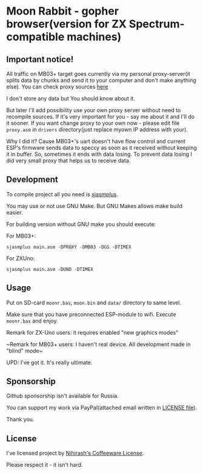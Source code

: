 # Moon Rabbit - gopher browser(version for ZX Spectrum-compatible machines)

## Important notice!

All traffic on MB03+ target goes currently via my personal proxy-server(it splits data by chunks and send it to your computer and don't make anything else). You can check proxy sources [here](https://github.com/nihirash/spectrum-next-gopher-proxy) 

I don't store any data but You should know about it.

But later I'll add possibility use your own proxy server without need to recompile sources. If it's very important for you - say me about it and I'll do it sooner. If you want change proxy to your own now - please edit file `proxy.asm` in `drivers` directory(just replace myown IP address with your). 

Why I did it? Cause MB03+'s uart doesn't have flow control and current ESP's firmware sends data to speccy as soon as it received without keeping it in buffer. So, sometimes it ends with data losing. To prevent data losing I did very small proxy that helps us to receive data.

## Development

To compile project all you need is [sjasmplus](https://github.com/z00m128/sjasmplus).

You may use or not use GNU Make. But GNU Makes allows make build easier.

For building version without GNU make you should execute: 

For MB03+:

```
sjasmplus main.asm -DPROXY -DMB03 -DGS -DTIMEX
```

For ZXUno:

```
sjasmplus main.asm -DUNO -DTIMEX
```

## Usage

Put on SD-card `moonr.bas`, `moon.bin` and `data/` directory to same level.

Make sure that you have preconnected ESP-module to wifi. Execute `moonr.bas` and enjoy.

Remark for ZX-Uno users: it requires enabled "new graphics modes"

~Remark for MB03+ users: I haven't real device. All development made in "blind" mode~

UPD: I've got it. It's really ultimate.

## Sponsorship

Github sponsorship isn't available for Russia.

You can support my work via PayPal(attached email written in [LICENSE file](LICENSE)).

Thank you.

## License

I've licensed project by [Nihirash's Coffeeware License](LICENSE).

Please respect it - it isn't hard.